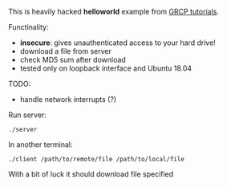 This is heavily hacked __helloworld__ example from [GRCP tutorials](https://grpc.io/docs/quickstart/cpp.html).

Functinality:
* __insecure__: gives unauthenticated access to your hard drive!
* download a file from server
* check MD5 sum after download
* tested only on loopback interface and Ubuntu 18.04

TODO:
* handle network interrupts (?)

Run server:
```
./server
```

In another terminal:
```
./client /path/to/remote/file /path/to/local/file
```

With a bit of luck it should download file specified
